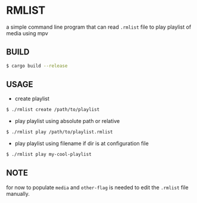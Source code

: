 # RMLIST
a simple command line program that can read ``.rmlist`` file to play playlist of media using mpv

## BUILD
```sh
$ cargo build --release
```

## USAGE
- create playlist
```sh
$ ./rmlist create /path/to/playlist
```

- play playlist using absolute path or relative
```sh
$ ./rmlist play /path/to/playlist.rmlist
```

- play playlist using filename if dir is at configuration file
```sh
$ ./rmlist play my-cool-playlist
```

## NOTE
for now to populate ``media`` and ``other-flag`` is needed to edit the ``.rmlist`` file manually.
